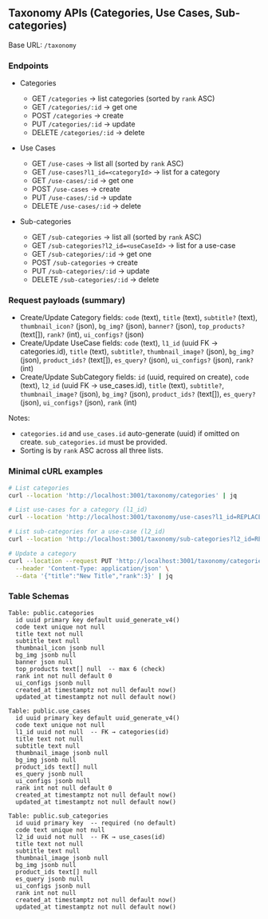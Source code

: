 ## Taxonomy APIs (Categories, Use Cases, Sub-categories)

Base URL: `/taxonomy`

### Endpoints

- Categories
  - GET `/categories` → list categories (sorted by `rank` ASC)
  - GET `/categories/:id` → get one
  - POST `/categories` → create
  - PUT `/categories/:id` → update
  - DELETE `/categories/:id` → delete

- Use Cases
  - GET `/use-cases` → list all (sorted by `rank` ASC)
  - GET `/use-cases?l1_id=<categoryId>` → list for a category
  - GET `/use-cases/:id` → get one
  - POST `/use-cases` → create
  - PUT `/use-cases/:id` → update
  - DELETE `/use-cases/:id` → delete

- Sub-categories
  - GET `/sub-categories` → list all (sorted by `rank` ASC)
  - GET `/sub-categories?l2_id=<useCaseId>` → list for a use-case
  - GET `/sub-categories/:id` → get one
  - POST `/sub-categories` → create
  - PUT `/sub-categories/:id` → update
  - DELETE `/sub-categories/:id` → delete

### Request payloads (summary)

- Create/Update Category fields: `code` (text), `title` (text), `subtitle?` (text), `thumbnail_icon?` (json), `bg_img?` (json), `banner?` (json), `top_products?` (text[]), `rank?` (int), `ui_configs?` (json)
- Create/Update UseCase fields: `code` (text), `l1_id` (uuid FK → categories.id), `title` (text), `subtitle?`, `thumbnail_image?` (json), `bg_img?` (json), `product_ids?` (text[]), `es_query?` (json), `ui_configs?` (json), `rank?` (int)
- Create/Update SubCategory fields: `id` (uuid, required on create), `code` (text), `l2_id` (uuid FK → use_cases.id), `title` (text), `subtitle?`, `thumbnail_image?` (json), `bg_img?` (json), `product_ids?` (text[]), `es_query?` (json), `ui_configs?` (json), `rank` (int)

Notes:
- `categories.id` and `use_cases.id` auto-generate (uuid) if omitted on create. `sub_categories.id` must be provided.
- Sorting is by `rank` ASC across all three lists.

### Minimal cURL examples

```bash
# List categories
curl --location 'http://localhost:3001/taxonomy/categories' | jq

# List use-cases for a category (l1_id)
curl --location 'http://localhost:3001/taxonomy/use-cases?l1_id=REPLACE_CATEGORY_UUID' | jq

# List sub-categories for a use-case (l2_id)
curl --location 'http://localhost:3001/taxonomy/sub-categories?l2_id=REPLACE_USE_CASE_UUID' | jq

# Update a category
curl --location --request PUT 'http://localhost:3001/taxonomy/categories/REPLACE_UUID' \
  --header 'Content-Type: application/json' \
  --data '{"title":"New Title","rank":3}' | jq
```

### Table Schemas

```text
Table: public.categories
  id uuid primary key default uuid_generate_v4()
  code text unique not null
  title text not null
  subtitle text null
  thumbnail_icon jsonb null
  bg_img jsonb null
  banner json null
  top_products text[] null  -- max 6 (check)
  rank int not null default 0
  ui_configs jsonb null
  created_at timestamptz not null default now()
  updated_at timestamptz not null default now()
```

```text
Table: public.use_cases
  id uuid primary key default uuid_generate_v4()
  code text unique not null
  l1_id uuid not null  -- FK → categories(id)
  title text not null
  subtitle text null
  thumbnail_image jsonb null
  bg_img jsonb null
  product_ids text[] null
  es_query jsonb null
  ui_configs jsonb null
  rank int not null default 0
  created_at timestamptz not null default now()
  updated_at timestamptz not null default now()
```

```text
Table: public.sub_categories
  id uuid primary key  -- required (no default)
  code text unique not null
  l2_id uuid not null  -- FK → use_cases(id)
  title text not null
  subtitle text null
  thumbnail_image jsonb null
  bg_img jsonb null
  product_ids text[] null
  es_query jsonb null
  ui_configs jsonb null
  rank int not null
  created_at timestamptz not null default now()
  updated_at timestamptz not null default now()
```


